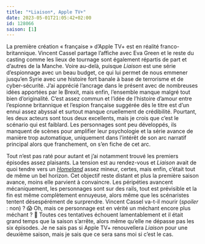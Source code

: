 ```yaml
---
title: "*Liaison*, Apple TV+"
date: 2023-05-01T21:05:42+02:00
id: 128066 
saison: [1]
---
```


La première création « française » d’Apple TV+ est en réalité franco-britannique. Vincent Cassel partage l’affiche avec Eva Green et le reste du casting comme les lieux de tournage sont également répartis de part et d’autres de la Manche. Voire au-delà, puisque *Liaison* est une série d’espionnage avec un beau budget, ce qui lui permet de nous emmener jusqu’en Syrie avec une histoire fort banale à base de terrorisme et de cyber-sécurité. J’ai apprécié l’ancrage dans le présent avec de nombreuses idées apportées par le Brexit, mais enfin, l’ensemble manque malgré tout bien d’originalité. C’est assez commun et l’idée de l’histoire d’amour entre l’espionne britannique et l’espion française suggérée dès le titre est d’un ennui assez abyssal et surtout manque cruellement de crédibilité. Pourtant, les deux acteurs sont tous deux excellents, mais je crois que c’est le scénario qui est faiblard. Les personnages sont peu développés, ils manquent de scènes pour amplifier leur psychologie et la série avance de manière trop automatique, uniquement dans l’intérêt de son arc narratif principal alors que franchement, on s’en fiche de cet arc. 

Tout n’est pas raté pour autant et j’ai notamment trouvé les premiers épisodes assez plaisants. La tension est au rendez-vous et *Liaison* avait de quoi tendre vers un [*Homeland*](https://voiretmanger.fr/homeland-gordon-gansa-raff-showtime/) assez mineur, certes, mais enfin, c’était tout de même un bel horizon. Cet objectif reste distant et plus la première saison avance, moins elle parvient à convaincre. Les péripéties avancent mécaniquement, les personnages sont sur des rails, tout est prévisible et la fin est même complètement ennuyeuse, alors même que les scénaristes tentent désespérément de surprendre. Vincent Cassel va-t-il mourir (*spoiler* : non) ? 😱 Oh, mais ce personnage est en vérité un méchant encore plus méchant ? 🤯 Toutes ces tentatives échouent lamentablement et il était grand temps que la saison s’arrête, alors même qu’elle ne dépasse pas les six épisodes. Je ne sais pas si Apple TV+ renouvellera *Liaison* pour une deuxième saison, mais je sais que ce sera sans moi si c’est le cas. 
